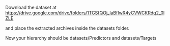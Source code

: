 Download the dataset at https://drive.google.com/drive/folders/1TGSfQOj_laBfIwR4yCVWCKRdq2_0lZLE

and place the extracted archives inside the datasets folder.

Now your hierarchy should be datasets/Predictors and datasets/Targets